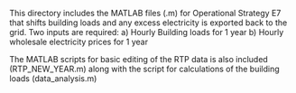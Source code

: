 This directory includes the MATLAB files (.m) for Operational Strategy E7 that shifts building loads and any excess electricity is exported back to the grid.
Two inputs are required:
a) Hourly Building loads for 1 year
b) Hourly wholesale electricity prices for 1 year

The MATLAB scripts for basic editing of the RTP data is also included (RTP_NEW_YEAR.m) along with the script for calculations of the building loads (data_analysis.m)
